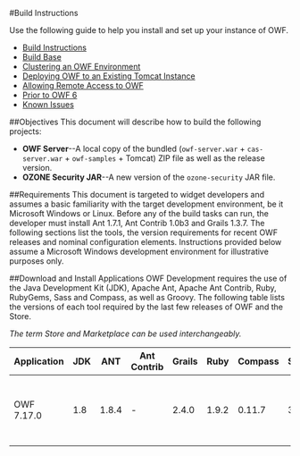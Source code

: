 #Build Instructions

Use the following guide to help you install and set up your instance of OWF.

* [Build Instructions](https://github.com/ozoneplatform/owf/wiki/OWF-7-Build-Instructions)   
* [Build Base](OWF-7-Build-Base)
* [Clustering an OWF Environment](OWF-7-Clustering-an-OWF-Environment)
* [Deploying OWF to an Existing Tomcat Instance](OWF-7-Deploy-OWF-in-Existing-Tomcat-Instance)
* [Allowing Remote Access to OWF](OWF-7-Allowing-Remote-Access-to-OWF)
* [Prior to OWF 6](OWF-7-Prior-to-OWF-6)
* [Known Issues](build-known-issues)


##Objectives
This document will describe how to build the following projects:

* **OWF Server**--A local copy of the bundled (`owf-server.war` + `cas-server.war` + `owf-samples` + Tomcat) ZIP file as well as the release version.
* **OZONE Security JAR**--A new version of the `ozone-security` JAR file. 

##Requirements
This document is targeted to widget developers and assumes a basic familiarity with the target development environment, be it Microsoft Windows or Linux. Before any of the build tasks can run, the developer must install Ant 1.7.1, Ant Contrib 1.0b3 and Grails 1.3.7. The following sections list the tools, the version requirements for recent OWF releases and nominal configuration elements. Instructions provided below assume a Microsoft Windows development environment for illustrative purposes only.   

##Download and Install Applications
OWF Development requires the use of the Java Development Kit (JDK), Apache Ant, Apache Ant Contrib, Ruby, RubyGems, Sass and Compass, as well as Groovy. The following table lists the versions of each tool required by the last few releases of OWF and the Store.

*The term Store and Marketplace can be used interchangeably.*

| Application  	| JDK	|ANT	| Ant Contrib	| Grails| Ruby	|Compass	|SASS*	| Groovy										|	
| -------------	| ------|-------|---------------| ------| ----- |---------	|-------|-----------									|	
| OWF 7.17.0	|1.8	|1.8.4	| 		-	 	|2.4.0	|1.9.2	|0.11.7		|3.1.3	|2.3.0 (included with Grails) (1.8.8 for OWF)	|



